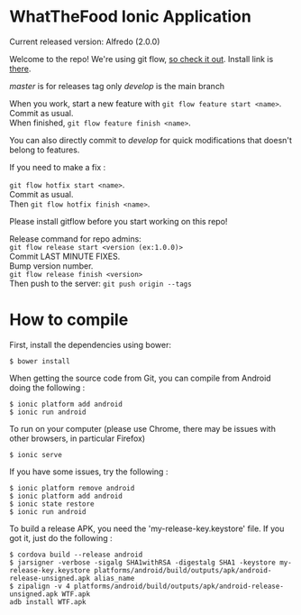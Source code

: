 # WhatTheFood Ionic Application

Current released version: Alfredo (2.0.0)

Welcome to the repo!
We're using git flow, [so check it out](http://jeffkreeftmeijer.com/2010/why-arent-you-using-git-flow/).
Install link is [there](https://github.com/nvie/gitflow/wiki/Installation).

_master_ is for releases tag only
_develop_ is the main branch

When you work, start a new feature with `git flow feature start <name>`.  
Commit as usual.  
When finished, `git flow feature finish <name>`.  

You can also directly commit to _develop_ for quick modifications that doesn't belong to features.

If you need to make a fix :

`git flow hotfix start <name>`.  
Commit as usual.  
Then `git flow hotfix finish <name>`.  

Please install gitflow before you start working on this repo!

Release command for repo admins:  
`git flow release start <version (ex:1.0.0)>`  
Commit LAST MINUTE FIXES.  
Bump version number.  
`git flow release finish <version>`  
Then push to the server: `git push origin --tags`

# How to compile

First, install the dependencies using bower:

```
$ bower install
```

When getting the source code from Git, you can compile from Android doing the following :

```
$ ionic platform add android
$ ionic run android
```

To run on your computer (please use Chrome, there may be issues with other browsers, in particular Firefox)

```
$ ionic serve
```

If you have some issues, try the following :

```
$ ionic platform remove android
$ ionic platform add android
$ ionic state restore
$ ionic run android
```

To build a release APK, you need the 'my-release-key.keystore' file. If you got it, just do the following :

```
$ cordova build --release android
$ jarsigner -verbose -sigalg SHA1withRSA -digestalg SHA1 -keystore my-release-key.keystore platforms/android/build/outputs/apk/android-release-unsigned.apk alias_name
$ zipalign -v 4 platforms/android/build/outputs/apk/android-release-unsigned.apk WTF.apk
adb install WTF.apk
```
